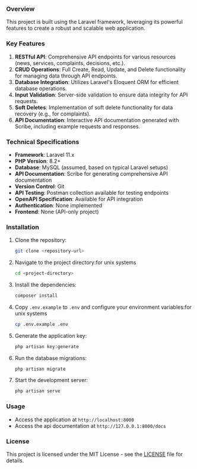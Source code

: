 
### Overview
This project is built using the Laravel framework, leveraging its powerful features to create a robust and scalable web application.

### Key Features
1. **RESTful API**: Comprehensive API endpoints for various resources (news, services, complaints, decisions, etc.).
2. **CRUD Operations**: Full Create, Read, Update, and Delete functionality for managing data through API endpoints.
3. **Database Integration**: Utilizes Laravel's Eloquent ORM for efficient database operations.
4. **Input Validation**: Server-side validation to ensure data integrity for API requests.
5. **Soft Deletes**: Implementation of soft delete functionality for data recovery (e.g., for complaints).
6. **API Documentation**: Interactive API documentation generated with Scribe, including example requests and responses.

### Technical Specifications
- **Framework**: Laravel 11.x
- **PHP Version**: 8.2+
- **Database**: MySQL (assumed, based on typical Laravel setups)
- **API Documentation**: Scribe for generating comprehensive API documentation
- **Version Control**: Git
- **API Testing**: Postman collection available for testing endpoints
- **OpenAPI Specification**: Available for API integration
- **Authentication**: None implemented 
- **Frontend**: None (API-only project)

### Installation
1. Clone the repository:
   ```sh
   git clone <repository-url>
   ```
2. Navigate to the project directory:for unix systems
   ```sh
   cd <project-directory>
   ```
3. Install the dependencies:
   ```sh
   composer install
   ```
4. Copy `.env.example` to `.env` and configure your environment variables:for unix systems
   ```sh
   cp .env.example .env
   ```
5. Generate the application key:
   ```sh
   php artisan key:generate
   ```
6. Run the database migrations:
   ```sh
   php artisan migrate
   ```
7. Start the development server:
   ```sh
   php artisan serve
   ```

### Usage
- Access the application at `http://localhost:8000`
- Access the api documentation at `http://127.0.0.1:8000/docs`



### License
This project is licensed under the MIT License - see the [LICENSE](LICENSE) file for details.
